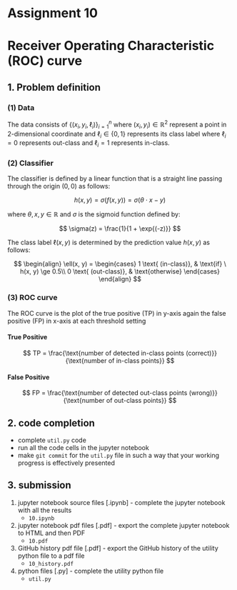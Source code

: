 # Assignment 10

# Receiver Operating Characteristic (ROC) curve

## 1. Problem definition

### (1) Data

The data consists of $\{(x_i, y_i, \ell_i)\}_{i=1}^n$ where $(x_i, y_i) \in \mathbb{R}^2$ represent a point in 2-dimensional coordinate and $\ell_i \in \{0, 1\}$ represents its class label where $\ell_i = 0$ represents out-class and $\ell_i = 1$ represents in-class.

### (2) Classifier

The classifier is defined by a linear function that is a straight line passing through the origin $(0, 0)$ as follows:

$$
h(x, y) = \sigma(f(x, y)) = \sigma(\theta \cdot x - y)
$$

where $\theta, x, y \in \mathbb{R}$ and $\sigma$ is the sigmoid function defined by:

$$
\sigma(z) = \frac{1}{1 + \exp{(-z)}}
$$

The class label $\ell(x, y)$ is determined by the prediction value $h(x, y)$ as follows:

$$
\begin{align}
\ell(x, y) =
   \begin{cases}
   1 \text{ (in-class)}, & \text{if} \ h(x, y) \ge 0.5\\
   0 \text{ (out-class)}, & \text{otherwise}
   \end{cases}
\end{align}
$$

### (3) ROC curve

The ROC curve is the plot of the true positive (TP) in y-axis again the false positive (FP) in x-axis at each threshold setting

#### True Positive

$$
TP = \frac{\text{number of detected in-class points (correct)}}{\text{number of in-class points}}
$$

#### False Positive

$$
FP = \frac{\text{number of detected out-class points (wrong)}}{\text{number of out-class points}}
$$

## 2. code completion

- complete `util.py` code
- run all the code cells in the jupyter notebook
- make `git commit` for the `util.py` file in such a way that your working progress is effectively presented

## 3. submission

1. jupyter notebook source files [.ipynb] - complete the jupyter notebook with all the results
   - `10.ipynb`
2. jupyter notebook pdf files [.pdf] - export the complete jupyter notebook to HTML and then PDF
   - `10.pdf`
3. GitHub history pdf file [.pdf] - export the GitHub history of the utility python file to a pdf file
   - `10_history.pdf`
4. python files [.py] - complete the utility python file
   - `util.py`
